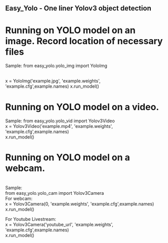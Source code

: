 ## Easy_Yolo - One liner Yolov3 object detection

# Running on YOLO model on an image. Record location of necessary files

Sample:
from easy_yolo.yolo_img import YoloImg

<br>
x = YoloImg('example.jpg', 'example.weights', 'example.cfg',example.names)
x.run_model()

# Running on YOLO model on a video.

Sample:
from easy_yolo.yolo_vid import Yolov3Video
<br>
x = Yolov3Video('example.mp4', 'example.weights', 'example.cfg',example.names)
<br>
x.run_model()

# Running on YOLO model on a webcam.
<br>
Sample:
<br>
from easy_yolo.yolo_cam import Yolov3Camera
<br>
For webcam:
<br>
x = Yolov3Camera(0, 'example.weights', 'example.cfg',example.names)
<br>
x.run_model()

For Youtube Livestream:
<br>
x = Yolov3Camera('youtube_url', 'example.weights', 'example.cfg',example.names)
<br>
x.run_model()
